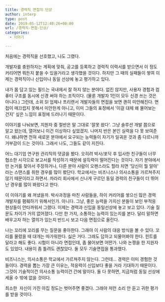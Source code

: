 ```yaml
---
title: 경력직 면접의 단상
author: interp
type: post
date: 2019-05-12T12:40:26+00:00
url: /경력직-면접-단상/
categories:
  - 이야기

---
```

처음에는 경력직을 선호했고, 나도 그랬다.

개발자를 충원하자는 계획에 맞춰, 공고를 등록하고 경력직 이력서를 받으면서 이 정도 커리어면 뭐든지 붙을 수 있을거라고 생각했을 것이다. 하지만 그 때의 실패들이 쌓여 이제는 경력직이나 신입이나 동일 선상에 놓고 평가하고 있다.

내가 몸 담고 있는 필드는 국내에서 잘 하지 않는 분야다. 없진 않지만, 사용자 경험과 컴퓨터 구조를 동시에 신경 써야 하는 조직이다. (물론 개발자 1인이 모두 신경 쓰는 것은 아니다.) 그런데, 소위 SI 업체나 프리랜서 개발자들의 면접을 보면 괜히 미안해진다. 면접이 매끄럽지 못해서 미안한게 아니고, 이미 그들의 표정에서 '이걸 대체 왜 물어보는 건지' 싶은 느낌이 표정에 드러나기 때문이다.

이야기를 나눠보면, 지원자 중 절반은 말 그대로 '잘못 왔다'. 그냥 솔루션 개발 쯤으로 알고 왔는데, 열어보니 이건 이상하다 싶었겠지. 나머지 반은 본인 실력을 다 못 보여준다. 왜냐하면 전혀 새로운 분야에서 요구되는 능력들이 자기가 일궈온 것과 좀 다르니까 거부감이 드는 것이다. 그래서 나도, 그들도 같이 지친다.

어느 대기업 연구원 관리직의 댓글을 봤다. 오히려 박사/포닥 후 입사한 친구들이 너무 협소한 시각으로 보고서를 작성하기 때문에 설득력이 떨어진다는 것이다. 자기 분야에서만 논거를 찾아서 주장하거나, 다른 분야 사람이 오펜스라도 할라 치면 '당신이 뭘 알아' 라는 스탠스를 취한 경우를 많이 봤단다. 학교에서는 비즈니스나 의사소통을 가르쳐주지 않기 때문이라고 하면서. 차라리 회사에서 신나게 구르던 동일 경력의 친구들이 더 뛰어난 경우를 많이 봐왔다고 한다.

이 이야기를 왜 꺼냈을까. 박사과정을 마친 사람들을, 하이 커리어를 쌓으신 많은 경력 개발자를 폄훼하기 위해서인가. 아니다. 그냥, 좋은 능력을 가지신 분들이 보인 부적응 현상들이 안타까워서 그랬다. 이제는 경력과 신입을 동일선상에 놓고 보고 있다. 기술 질문도 차이가 거의 없어졌다. 다만 한 가지, 소통하는 능력이 있는지를 본다. 달리 말하면 배우고자 하는 열의가 있는지 반드시 보고 다음 면접으로 올린다.

나는 꼬리에 꼬리를 무는 질문을 좋아한다. 그래야 이 사람의 대응 방식을 볼 수 있다. 꼬리를 물렸을 때 대개는 따가워한다. 싫은 거다. 그래도 답하고 되물어봐야 한다. 힌트를 달라고 해도 좋다. 시험이 아니라 면접인데, 좀 물어보면 어떤가. 나와 논쟁을 한 지원자도 있었다. 내용이 좀 틀려도 괜찮았다. 둘 모두 기술면접을 통과했다.

비즈니스는, 의사소통은 학교에서 가르쳐주지 않는다. 그런데&#8230; 경력은 이미 경험한 것들이다. 경력을 뽑는 가장 큰 이유는, 적응력이 신입보다 좋을 거라 기대하기 때문이다. 그것이 기술적이건 의사소통 능력이건 간에 말이다. 둘 다 못하면, 지금처럼 동일 선상에 세울 수 밖에 없을 것이다.

최소한  자신이 가진 아집 정도는 벗어주면 좋겠다. 그래야 저런 소리 안 듣고 귀한 평가를 받을 것이다.